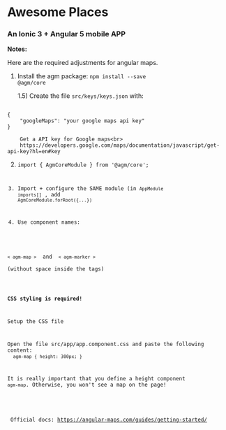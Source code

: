 # Awesome Places

### An Ionic 3 + Angular 5 mobile APP

<b>Notes:</b>

Here are the required adjustments for angular maps.

1) Install the agm package: <code>npm install --save @agm/core</code>

	1.5) Create the file <code>src/keys/keys.json</code> with:
<code>
{
	"googleMaps": "your google maps api key"
}
</code>


		Get a API key for Google maps<br>
		https://developers.google.com/maps/documentation/javascript/get-api-key?hl=en#key

 

2) <code>import { AgmCoreModule } from '@agm/core'; 

3) Import + configure the SAME module (in <code>AppModule  imports[]</code> , add <code>AgmCoreModule.forRoot({...})</code>

4) Use component names:
<code> 
< agm-map ></code>  and  <code>< agm-marker ></code> <br>
(without space inside the tags)
<br>

<b>CSS styling is required!</b>

Setup the CSS file

Open the file src/app/app.component.css and paste the following content:<br>
<code>
agm-map {
  height: 300px;
}
</code>

It is really important that you define a height component `agm-map`. Otherwise, you won't see a map on the page!


<br><br>
Official docs:
https://angular-maps.com/guides/getting-started/